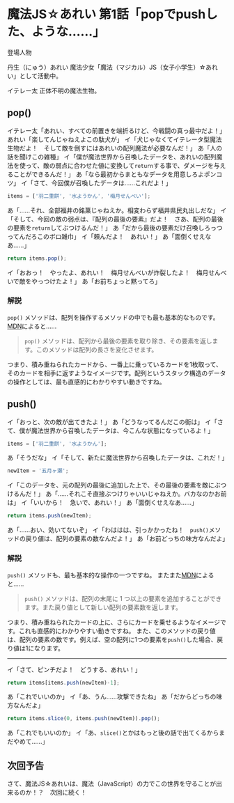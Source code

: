 # 魔法JS☆あれい 第1話「popでpushした、ような……」


登場人物

丹生（にゅう）あれい
魔法少女「魔法（マジカル）JS（女子小学生）☆あれい」として活動中。

イテレー太
正体不明の魔法生物。

## pop()

イテレー太「あれい、すべての前置きを端折るけど、今戦闘の真っ最中だよ！」
あれい「楽してんじゃねえよこの駄犬が」
イ「犬じゃなくてイテレータ型魔法生物だよ！　そして敵を倒すにはあれいの配列魔法が必要なんだ！」
あ「人の話を聞けこの雑種」
イ「僕が魔法世界から召喚したデータを、あれいの配列魔法を使って、敵の弱点に合わせた値に変換して`return`する事で、ダメージを与えることができるんだ！」
あ「なら最初からまともなデータを用意しろよポンコツ」
イ「さて、今回僕が召喚したデータは……これだよ！」

```js
items = ['羽二重餅', '水ようかん', '梅月せんべい'];
```

あ「……それ、全部福井の銘菓じゃねえか。相変わらず福井県民丸出しだな」
イ「そして、今回の敵の弱点は、『配列の最後の要素』だよ！　さあ、配列の最後の要素を`return`してぶつけるんだ！」
あ「だから最後の要素だけ召喚しろっつってんだろこのボロ雑巾」
イ「頼んだよ！　あれい！」
あ「面倒くせえなあ……」

```js
return items.pop();
```

イ「おおっ！　やったよ、あれい！　梅月せんべいが炸裂したよ！　梅月せんべいで敵をやっつけたよ！」
あ「お前ちょっと黙ってろ」

### 解説

`pop()` メソッドは、配列を操作するメソッドの中でも最も基本的なものです。
[MDN](https://developer.mozilla.org/ja/docs/Web/JavaScript/Reference/Global_Objects/Array/pop)によると……

> `pop()` メソッドは、配列から最後の要素を取り除き、その要素を返します。このメソッドは配列の長さを変化させます。

つまり、積み重ねられたカードから、一番上に乗っているカードを1枚取って、そのカードを相手に返すようなイメージです。配列というスタック構造のデータの操作としては、最も直感的にわかりやすい動きですね。

## push()

イ「おっと、次の敵が出てきたよ！」
あ「どうなってるんだこの街は」
イ「さて、僕が魔法世界から召喚したデータは、今こんな状態になっているよ！」

```js
items = ['羽二重餅', '水ようかん'];
```

あ「そうだな」
イ「そして、新たに魔法世界から召喚したデータは、これだ！」

```js
newItem = '五月ヶ瀬';
```

イ「このデータを、元の配列の最後に追加した上で、その最後の要素を敵にぶつけるんだ！」
あ「……それこそ直接ぶつけりゃいいじゃねえか。バカなのかお前は」
イ「いいから！　急いで、あれい！」
あ「面倒くせえなあ……」

```js
return items.push(newItem);
```

あ「……おい、効いてないぞ」
イ「わははは、引っかかったね！　`push()`メソッドの戻り値は、配列の要素の数なんだよ！」
あ「お前どっちの味方なんだよ」

### 解説

`push()` メソッドも、最も基本的な操作の一つですね。
またまた[MDN](https://developer.mozilla.org/ja/docs/Web/JavaScript/Reference/Global_Objects/Array/push)によると……

> `push()` メソッドは、配列の末尾に 1 つ以上の要素を追加することができます。また戻り値として新しい配列の要素数を返します。

つまり、積み重ねられたカードの上に、さらにカードを乗せるようなイメージです。これも直感的にわかりやすい動きですね。
また、このメソッドの戻り値は、配列の要素の数です。例えば、空の配列に1つの要素を`push()`した場合、戻り値は1になります。

----
イ「さて、ピンチだよ！　どうする、あれい！」

```js
return items[items.push(newItem)-1];
```

あ「これでいいのか」
イ「あ、うん……攻撃できたね」
あ「だからどっちの味方なんだよ」

```js
return items.slice(0, items.push(newItem)).pop();
```

あ「これでもいいのか」
イ「あ、`slice()`とかはもっと後の話で出てくるからまだやめて……」

## 次回予告
さて、魔法JS☆あれいは、魔法（JavaScript）の力でこの世界を守ることが出来るのか！？　次回に続く！

<!--stackedit_data:
eyJoaXN0b3J5IjpbLTY0MzU0MTcxMSwzODMxMjM4MTgsMzAyOT
A1MDYwLDQ4Mjg2MzcxNywxMjM3NzY5NTA0LC0xNDA2NzExNjAs
LTU1MDY3NjcxOSwyMTM1MzQ0MjkyLC0xNzU5ODE2NjAzLDE5Nz
U4ODkwMjgsLTE2MDU5NTc2NTYsLTUxMjYwMjI4MywtMTExNTM0
NTIyNywtMzEyNjU0MTcyLC0yMDQ4OTA1NTYsLTE5NzI4ODg1NT
EsMjg1MjAwMzU5LC00OTQ0OTc5NzYsLTcyODA2NTExMiwtODI3
MTAwNTEyXX0=
-->
